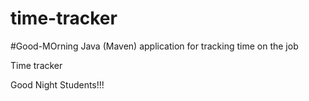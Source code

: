 # time-tracker
#Good-MOrning
Java (Maven) application for tracking time on the job

Time tracker

Good Night Students!!!
